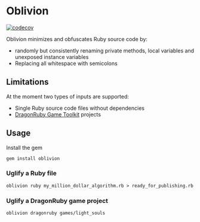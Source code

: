 # Oblivion

[![codecov](https://codecov.io/gh/kfischer-okarin/oblivion/branch/master/graph/badge.svg)](https://codecov.io/gh/kfischer-okarin/oblivion)


Oblivion minimizes and obfuscates Ruby source code by:
* randomly but consistently renaming private methods, local variables and unexposed instance variables
* Replacing all whitespace with semicolons

## Limitations

At the moment two types of inputs are supported:
* Single Ruby source code files without dependencies
* [DragonRuby Game Toolkit](https://dragonruby.itch.io/dragonruby-gtk) projects

## Usage

Install the gem

```
gem install oblivion
```

### Uglify a Ruby file

```
oblivion ruby my_million_dollar_algorithm.rb > ready_for_publishing.rb
```

### Uglify a DragonRuby game project

```
oblivion dragonruby games/light_souls
```
